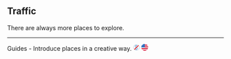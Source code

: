 ## Traffic

There are always more places to explore.

---

Guides - Introduce places in a creative way. ![](../assets/free.png) ![](../assets/united-states.png)

